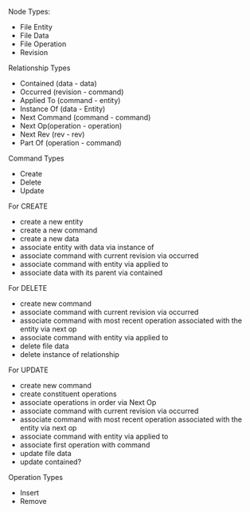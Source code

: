 Node Types:

 - File Entity
 - File Data
 - File Operation
 - Revision

Relationship Types

 - Contained (data - data)
 - Occurred (revision - command)
 - Applied To (command - entity)
 - Instance Of (data - Entity)
 - Next Command (command - command)
 - Next Op(operation - operation)
 - Next Rev (rev - rev)
 - Part Of (operation - command)

Command Types

 - Create
 - Delete
 - Update

For CREATE

 - create a new entity
 - create a new command
 - create a new data
 - associate entity with data via instance of
 - associate command with current revision via occurred
 - associate command with entity via applied to
 - associate data with its parent via contained

For DELETE

 - create new command
 - associate command with current revision via occurred
 - associate command with most recent operation associated with the entity via next op
 - associate command with entity via applied to
 - delete file data
 - delete instance of relationship

For UPDATE

 - create new command
 - create constituent operations
 - associate operations in order via Next Op
 - associate command with current revision via occurred
 - associate command with most recent operation associated with the entity via next op
 - associate command with entity via applied to
 - associate first operation with command
 - update file data
 - update contained?


Operation Types

 - Insert
 - Remove
